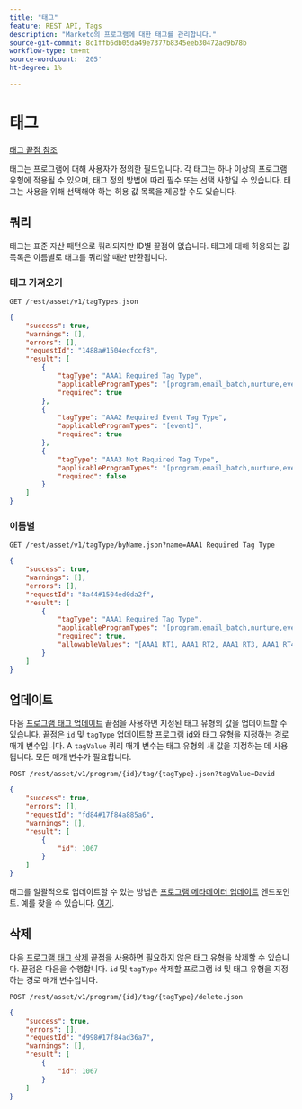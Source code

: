 ```yaml
---
title: "태그"
feature: REST API, Tags
description: "Marketo의 프로그램에 대한 태그를 관리합니다."
source-git-commit: 8c1ffb6db05da49e7377b8345eeb30472ad9b78b
workflow-type: tm+mt
source-wordcount: '205'
ht-degree: 1%

---
```



# 태그

[태그 끝점 참조](https://developer.adobe.com/marketo-apis/api/asset/#tag/Tags)

태그는 프로그램에 대해 사용자가 정의한 필드입니다. 각 태그는 하나 이상의 프로그램 유형에 적용될 수 있으며, 태그 정의 방법에 따라 필수 또는 선택 사항일 수 있습니다. 태그는 사용을 위해 선택해야 하는 허용 값 목록을 제공할 수도 있습니다.

## 쿼리

태그는 표준 자산 패턴으로 쿼리되지만 ID별 끝점이 없습니다. 태그에 대해 허용되는 값 목록은 이름별로 태그를 쿼리할 때만 반환됩니다.

### 태그 가져오기

```
GET /rest/asset/v1/tagTypes.json
```

```json
{
    "success": true,
    "warnings": [],
    "errors": [],
    "requestId": "1488a#1504ecfccf8",
    "result": [
        {
            "tagType": "AAA1 Required Tag Type",
            "applicableProgramTypes": "[program,email_batch,nurture,event,webinar]",
            "required": true
        },
        {
            "tagType": "AAA2 Required Event Tag Type",
            "applicableProgramTypes": "[event]",
            "required": true
        },
        {
            "tagType": "AAA3 Not Required Tag Type",
            "applicableProgramTypes": "[program,email_batch,nurture,event,webinar]",
            "required": false
        }
    ]
}
```

### 이름별

```
GET /rest/asset/v1/tagType/byName.json?name=AAA1 Required Tag Type
```

```json
{
    "success": true,
    "warnings": [],
    "errors": [],
    "requestId": "8a44#1504ed0da2f",
    "result": [
        {
            "tagType": "AAA1 Required Tag Type",
            "applicableProgramTypes": "[program,email_batch,nurture,event,webinar]",
            "required": true,
            "allowableValues": "[AAA1 RT1, AAA1 RT2, AAA1 RT3, AAA1 RT4]"
        }
    ]
}
```

## 업데이트

다음 [프로그램 태그 업데이트](https://developer.adobe.com/marketo-apis/api/asset/#tag/Programs/operation/updateProgramUsingPOST) 끝점을 사용하면 지정된 태그 유형의 값을 업데이트할 수 있습니다. 끝점은 `id` 및 `tagType` 업데이트할 프로그램 id와 태그 유형을 지정하는 경로 매개 변수입니다. A `tagValue` 쿼리 매개 변수는 태그 유형의 새 값을 지정하는 데 사용됩니다. 모든 매개 변수가 필요합니다.

```
POST /rest/asset/v1/program/{id}/tag/{tagType}.json?tagValue=David
```

```json
{
    "success": true,
    "errors": [],
    "requestId": "fd84#17f84a885a6",
    "warnings": [],
    "result": [
        {
            "id": 1067
        }
    ]
}
```

태그를 일괄적으로 업데이트할 수 있는 방법은 [프로그램 메타데이터 업데이트](https://developer.adobe.com/marketo-apis/api/asset/#tag/Programs/operation/updateProgramUsingPOST) 엔드포인트. 예를 찾을 수 있습니다. [여기](programs.md#update).

## 삭제

다음 [프로그램 태그 삭제](https://developer.adobe.com/marketo-apis/api/asset/#tag/Programs/operation/deleteProgramUsingPOST) 끝점을 사용하면 필요하지 않은 태그 유형을 삭제할 수 있습니다. 끝점은 다음을 수행합니다. `id` 및 `tagType` 삭제할 프로그램 id 및 태그 유형을 지정하는 경로 매개 변수입니다.

```
POST /rest/asset/v1/program/{id}/tag/{tagType}/delete.json
```

```json
{
    "success": true,
    "errors": [],
    "requestId": "d998#17f84ad36a7",
    "warnings": [],
    "result": [
        {
            "id": 1067
        }
    ]
}
```
